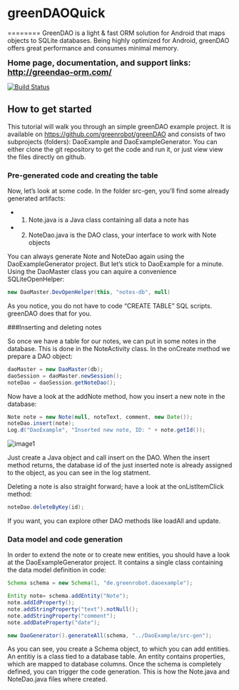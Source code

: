 # greenDAOQuick
========
GreenDAO is a light & fast ORM solution for Android that maps objects to SQLite databases. Being highly optimized for Android, greenDAO offers great performance and consumes minimal memory.

**<font size="+1">Home page, documentation, and support links: http://greendao-orm.com/</font>**

[![Build Status](https://travis-ci.org/greenrobot/greenDAO.svg?branch=master)](https://travis-ci.org/greenrobot/greenDAO)

How to get started
-----------------------------------------------------
This tutorial will walk you through an simple greenDAO example project. It is available on https://github.com/greenrobot/greenDAO and consists of two subprojects (folders): DaoExample and DaoExampleGenerator. You can either clone the git repository to get the code and run it, or just view view the files directly on github.
### Pre-generated code and creating the table
Now, let’s look at some code. In the folder src-gen, you’ll find some already generated artifacts:
* 1) Note.java is a Java class containing all data a note has
* 2) NoteDao.java is the DAO class, your interface to work with Note objects

You can always generate Note and NoteDao again using the DaoExampleGenerator project. But let’s stick to DaoExample for a minute. Using the DaoMaster class you can aquire a convenience SQLiteOpenHelper:

```java
new DaoMaster.DevOpenHelper(this, "notes-db", null)
```

As you notice, you do not have to code “CREATE TABLE” SQL scripts. greenDAO does that for you.

###Inserting and deleting notes

So once we have a table for our notes, we can put in some notes in the database. This is done in the NoteActivity class. In the onCreate method we prepare a DAO object:

```java
daoMaster = new DaoMaster(db);
daoSession = daoMaster.newSession();
noteDao = daoSession.getNoteDao();
```

Now have a look at the addNote method, how you insert a new note in the database:

```java
Note note = new Note(null, noteText, comment, new Date());
noteDao.insert(note);
Log.d("DaoExample", "Inserted new note, ID: " + note.getId());
```

![image1](https://raw.github.com/ebl4/greenDAOQuick/master/DaoExample/res/drawable-hdpi/to/11289655_857346854356273_2059547205_n.jpg)

Just create a Java object and call insert on the DAO. When the insert method returns, the database id of the just inserted note is already assigned to the object, as you can see in the log statment.

Deleting a note is also straight forward; have a look at the onListItemClick method:

```java
noteDao.deleteByKey(id);
```

If you want, you can explore other DAO methods like loadAll and update.

### Data model and code generation

In order to extend the note or to create new entities, you should have a look at the DaoExampleGenerator project. It contains a single class containing the data model definition in code:

```java
Schema schema = new Schema(1, "de.greenrobot.daoexample");

Entity note= schema.addEntity("Note");
note.addIdProperty();
note.addStringProperty("text").notNull();
note.addStringProperty("comment");
note.addDateProperty("date");

new DaoGenerator().generateAll(schema, "../DaoExample/src-gen");
```

As you can see, you create a Schema object, to which you can add entities. An entitiy is a class tied to a database table. An entity contains properties, which are mapped to database columns.
Once the schema is completely defined, you can trigger the code generation. This is how the Note.java and NoteDao.java files where created.

